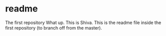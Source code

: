 # readme
The first repository
What up. This is Shiva. This is the readme file inside the first repository (to branch off from the master). 
